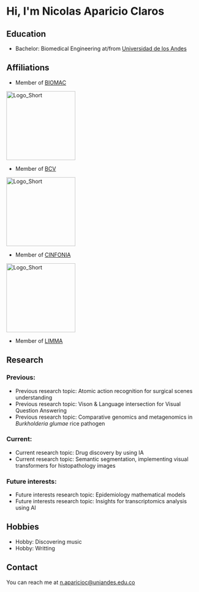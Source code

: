 # Hi, I'm Nicolas Aparicio Claros

<!-- A short sentence that can  describe who you are -->

<!-- All of your education background -->
## Education

- Bachelor: Biomedical Engineering at/from [Universidad de los Andes](https://uniandes.edu.co/)
<!--- Master: (STUDENT/DEGREE) at/from [UNIVERSITY](LINK UNIVERSITY) -->
<!---  Doctorate: (STUDENT/DEGREE) at/from [UNIVERSITY](LINK UNIVERSITY) -->
<!--- Post Doctorate: (STUDENT/DEGREE) at/from [UNIVERSITY](LINK UNIVERSITY) -->

<!-- While BIOMAC is our common group, the collaboration between groups and affiliations are encourage -->
## Affiliations

- Member of [BIOMAC](https://github.com/biomac-lab)

<img width="180" alt="Logo_Short" src="https://user-images.githubusercontent.com/73041689/218108873-dd5daaaa-2874-43d3-a089-8403dda3e18f.png">

- Member of [BCV](https://biomedicalcomputervision.uniandes.edu.co/) 

<img width="180" alt="Logo_Short" src="https://avatars.githubusercontent.com/u/29465132?s=280&v=4">

- Member of [CINFONIA](https://cinfonia.uniandes.edu.co/) 

<img width="180" alt="Logo_Short" src="https://uniandes.edu.co/sites/default/files/cifonia-n_0.jpg">

- Member of [LIMMA](https://cienciasbiologicas.uniandes.edu.co/es/investigacion/interacciones-moleculares-de-microorganismos-en-agricultura) 

<!-- Showing what you work on, lets other collaborate with you -->
## Research

### Previous:

- Previous research topic: Atomic action recognition for surgical scenes understanding
- Previous research topic: Vison & Language intersection for Visual Question Answering
- Previous research topic: Comparative genomics and metagenomics in *Burkholderia glumae* rice pathogen

### Current:

- Current research topic: Drug discovery by using IA
- Current research topic: Semantic segmentation, implementing visual transformers for histopathology images

<!-- Topics that you haven't research yet but are intriguing to you -->
### Future interests:

- Future interests research topic: Epidemiology mathematical models
- Future interests research topic: Insights for transcriptomics analysis using AI


<!-- Because we are humans before researchers -->
## Hobbies

- Hobby: Discovering music
- Hobby: Writting


## Contact

You can reach me at <n.aparicioc@uniandes.edu.co>


